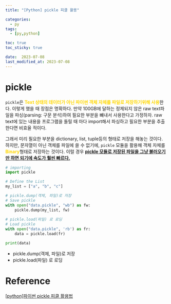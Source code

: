```yaml
---
title: "[Python] pickle 피클 활용"

categories:
  - py
tags:
  - [py,python]

toc: true
toc_sticky: true

date:  2023-07-08
last_modified_at: 2023-07-08
---
```


# pickle

`pickle`은 <span style = "color:gold">**Text 상태의 데이터가 아닌 파이썬 객체 자체를 파일로 저장하기위해 사용**</span>한다. 이렇게 했을 때 장점은 명확하다. 만약 100GB에 달하는 정제되지 않은 raw text파일을 파싱(parsing: 구문 분석)하여 필요한 부분을 
뺴내서 사용한다고 가정하자. raw text에 있는 내용을 프로그램을 돌릴 때 마다 import해서 파싱하고 필요한 부분을 추출한다면 비효율 적이다.

그래서 미리 필요한 부분을 dictionary, list, tuple등의 형태로 저장을 해놓는 것이다. 하지만, 문자열이 아닌 객체를 파일에 쓸 수 없기에, `pickle` 모듈을 활용해 객체 자체를 <span style="color:gold">**Binary**</span>형태로 저장하는 것이다. 이럴 경우 <u><b>pickle 모듈로 저장된 파일을 그냥 불러오기만 하면 되기에 속도가 훨씬 빠르다.</b></u>

```python
# importing
import pickle

# Define the List
my_list = ["a", "b", "c"]

# pickle.dump(객체, 파일)로 저장
# Save pickle
with open("data.pickle", "wb") as fw:
    pickle.dump(my_list, fw)
    
# pickle.load(파일) 로 로딩
# Load pickle
with open("data.pickle", 'rb') as fr:
    data = pickle.load(fr)

print(data)
```
- pickle.dump(객체, 파일)로 저장
- pickle.load(파일) 로 로딩

# Reference
[\[python\]파이썬 pickle 피클 활용법](https://korbillgates.tistory.com/173)
